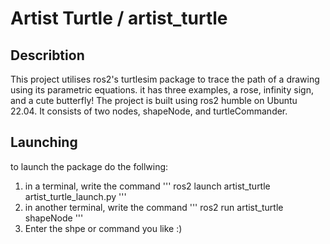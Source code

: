 # Artist Turtle / artist_turtle

## Describtion
This project utilises ros2's turtlesim package to trace the path of a drawing using its parametric equations. it has three examples, a rose, infinity sign, and a cute butterfly! 
The project is built using ros2 humble on Ubuntu 22.04. It consists of two nodes, shapeNode, and turtleCommander.

## Launching
to launch the package do the follwing:
1. in a terminal, write the command
'''
   ros2 launch artist_turtle artist_turtle_launch.py
'''
2. in another terminal, write the command
'''
   ros2 run artist_turtle shapeNode
'''
3. Enter the shpe or command you like :)
